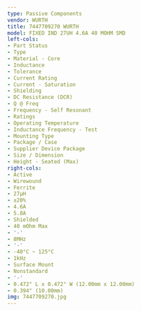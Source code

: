```yaml
---
type: Passive Components
vendor: WURTH
title: 7447709270 WURTH
model: FIXED IND 27UH 4.6A 40 MOHM SMD
left-cols:
- Part Status
- Type
- Material - Core
- Inductance
- Tolerance
- Current Rating
- Current - Saturation
- Shielding
- DC Resistance (DCR)
- Q @ Freq
- Frequency - Self Resonant
- Ratings
- Operating Temperature
- Inductance Frequency - Test
- Mounting Type
- Package / Case
- Supplier Device Package
- Size / Dimension
- Height - Seated (Max)
right-cols:
- Active
- Wirewound
- Ferrite
- 27µH
- ±20%
- 4.6A
- 5.8A
- Shielded
- 40 mOhm Max
- '-'
- 8MHz
- '-'
- -40°C ~ 125°C
- 1kHz
- Surface Mount
- Nonstandard
- '-'
- 0.472" L x 0.472" W (12.00mm x 12.00mm)
- 0.394" (10.00mm)
img: 7447709270.jpg
---
```

